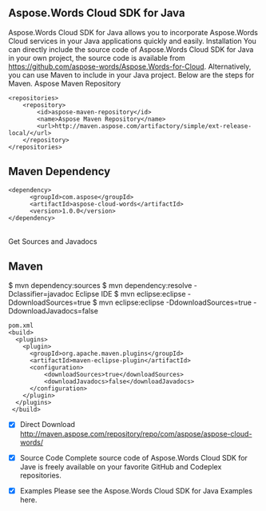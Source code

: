 ## Aspose.Words Cloud SDK for Java
Aspose.Words Cloud SDK for Java allows you to incorporate Aspose.Words Cloud services in your Java applications quickly and easily.
Installation
You can directly include the source code of Aspose.Words Cloud SDK for Java in your own project, the source code is available from https://github.com/aspose-words/Aspose.Words-for-Cloud.
Alternatively, you can use Maven to include in your Java project. Below are the steps for Maven.
Aspose Maven Repository
```
<repositories>
    <repository>
        <id>aspose-maven-repository</id>
        <name>Aspose Maven Repository</name>
        <url>http://maven.aspose.com/artifactory/simple/ext-release-local/</url>
    </repository>
</repositories>
```
## Maven Dependency
```
<dependency>
      <groupId>com.aspose</groupId>
      <artifactId>aspose-cloud-words</artifactId>
      <version>1.0.0</version>
</dependency>
```
<br/>
Get Sources and Javadocs

## Maven

$ mvn dependency:sources
$ mvn dependency:resolve -Dclassifier=javadoc
Eclipse IDE
$ mvn eclipse:eclipse -DdownloadSources=true
$ mvn eclipse:eclipse -DdownloadSources=true -DdownloadJavadocs=false


```
pom.xml
<build>
  <plugins>
    <plugin>
      <groupId>org.apache.maven.plugins</groupId>
      <artifactId>maven-eclipse-plugin</artifactId>
      <configuration>
          <downloadSources>true</downloadSources>
          <downloadJavadocs>false</downloadJavadocs>
      </configuration>
    </plugin>
  </plugins>
 </build>
```

- [x] Direct Download
http://maven.aspose.com/repository/repo/com/aspose/aspose-cloud-words/
- [x] Source Code
Complete source code of Aspose.Words Cloud SDK for Jave is freely available on your favorite GitHub and Codeplex repositories.
- [x] Examples
Please see the Aspose.Words Cloud SDK for Java Examples here.

